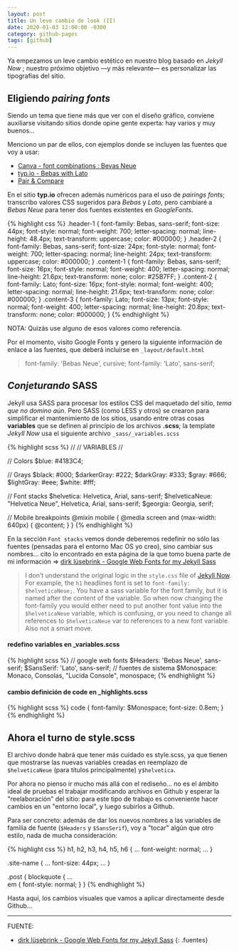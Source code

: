 ```yaml
---
layout: post
title: Un leve cambio de look (II)
date: 2020-01-03 12:00:00 -0300
category: github-pages
tags: [github]
---
```


Ya empezamos un leve cambio estético en nuestro blog basado en *Jekyll Now* ; nuestro próximo objetivo  —y más relevante— es personalizar las tipografías del sitio.

## Eligiendo *pairing fonts*

Siendo un tema que tiene más que ver con el diseño gráfico, conviene auxiliarse visitando sitios donde opine gente experta: hay varios y muy buenos...

Menciono un par de ellos, con ejemplos donde se incluyen las fuentes que voy a usar:

+ [Canva - font combinations : Bevas Neue](https://www.canva.com/font-combinations/bebas-neue/)
+ [typ.io - Bebas with Lato](http://typ.io/s/1zw5)
+ [Pair & Compare ](https://www.pairandcompare.net/)

En el sitio **typ.io** ofrecen además numéricos para el uso de *pairings fonts*; transcribo valores CSS sugeridos para *Bebas* y *Lato*, pero cambiaré a *Bebas Neue* para tener dos fuentes existentes en *GoogleFonts*.

{% highlight css %}
.header-1 {
    font-family: Bebas, sans-serif;
    font-size: 44px;
    font-style: normal;
    font-weight: 700;
    letter-spacing: normal;
    line-height: 48.4px;
    text-transform: uppercase;
    color: #000000;
    }
    .header-2 {
    font-family: Bebas, sans-serif;
    font-size: 24px;
    font-style: normal;
    font-weight: 700;
    letter-spacing: normal;
    line-height: 24px;
    text-transform: uppercase;
    color: #000000;
    }
    .content-1 {
    font-family: Bebas, sans-serif;
    font-size: 16px;
    font-style: normal;
    font-weight: 400;
    letter-spacing: normal;
    line-height: 21.6px;
    text-transform: none;
    color: #25B7FF;
    }
    .content-2 {
    font-family: Lato;
    font-size: 16px;
    font-style: normal;
    font-weight: 400;
    letter-spacing: normal;
    line-height: 21.6px;
    text-transform: none;
    color: #000000;
    }
    .content-3 {
    font-family: Lato;
    font-size: 13px;
    font-style: normal;
    font-weight: 400;
    letter-spacing: normal;
    line-height: 20.8px;
    text-transform: none;
    color: #000000;
    }
{% endhighlight %}

NOTA: Quizás use alguno de esos valores como referencia.

Por el momento, visito Google Fonts y genero la siguiente información de enlace a las fuentes, que deberá incluirse en `_layout/default.html`

<link href="https://fonts.googleapis.com/css?family=Bebas+Neue|Lato:400,400i&display=swap" rel="stylesheet">

> font-family: 'Bebas Neue', cursive;
> font-family: 'Lato', sans-serif;

## *Conjeturando* SASS

Jekyll usa SASS para procesar los estilos CSS del maquetado del sitio, *tema que no domino aún*. Pero SASS (como LESS y otros) se crearon para simplificar el mantenimiento de los sitios, usando entre otras cosas **variables** que se definen al principio de los archivos **.scss**; la template *Jekyll Now* usa el siguiente archivo `_sass/_variables.scss`

{% highlight scss %}
//
// VARIABLES
//

// Colors
$blue: #4183C4;

// Grays
$black: #000;
$darkerGray: #222;
$darkGray: #333;
$gray: #666;
$lightGray: #eee;
$white: #fff;

// Font stacks
$helvetica: Helvetica, Arial, sans-serif;
$helveticaNeue: "Helvetica Neue", Helvetica, Arial, sans-serif;
$georgia: Georgia, serif;

// Mobile breakpoints
@mixin mobile {
  @media screen and (max-width: 640px) {
    @content;
  }
}
{% endhighlight %}

En la sección `Font stacks`  vemos donde deberemos redefinir no sólo las fuentes (pensadas para el entorno Mac OS yo creo), sino cambiar sus nombres... cito lo encontrado en esta página de la que tomo buena parte de mi información =>  [dirk lüsebrink - Google Web Fonts for my Jekyll Sass](http://sebrink.de/Google-Webfonts-for-my-Jekyll/)

> I don’t understand the original logic in the `style.css` file of [Jekyll Now](http://github.com/barryclark/jekyll-now). For example, the `h1` headlines font is set to `font-family: $helveticaNeue;`. You have a sass variable for the font family, but it is named after the content of the variable. So when now changing the font-family you would either need to put another font value into the `$helveticaNeue` variable, which is confusing, or you need to change all references to `$helveticaNeue` var to references to a new font variable. Also not a smart move.

#### redefino variables en _variables.scss

{% highlight scss %}
// google web fonts
$Headers: 'Bebas Neue', sans-serif;
$SansSerif: 'Lato', sans-serif;
// fuentes de sistema
$Monospace: Monaco, Consolas, "Lucida Console", monospace;
{% endhighlight %}

#### cambio definición de code en _highlights.scss

{% highlight scss %}
code {
  font-family: $Monospace;
  font-size: 0.8em;
}
{% endhighlight %}



## Ahora el turno de style.scss

El archivo donde habrá que tener más cuidado es style.scss, ya que tienen que mostrarse las nuevas variables creadas en reemplazo de `$helveticaNeue`  (para títulos principalmente) y  ​`$helvetica`.

Por ahora no pienso ir mucho más allá con el rediseño... no es el ámbito ideal de pruebas el trabajar modificando archivos en Github y esperar la "reelaboración" del sitio: para este tipo de trabajo es conveniente hacer cambios en un "entorno local", y luego subirlos a Github.

Para ser concreto: además de dar los nuevos nombres a las variables de familia de fuente (`$Headers` y `$SansSerif`), voy a "tocar" algún que otro estilo, nada de mucha consideración:

{% highlight css %}
h1, h2, h3, h4, h5, h6 {
  ...
  font-weight: normal;
  ...
}

.site-name {
  ...
  font-size: 44px;
  ...
}

.post {
  blockquote {
    ...    
	  em {
	    font-style: normal;
	  }
  }
{% endhighlight %}

Hasta aquí, los cambios visuales que vamos a aplicar directamente desde Github...

***

FUENTE:

+ [dirk lüsebrink - Google Web Fonts for my Jekyll Sass](http://sebrink.de/Google-Webfonts-for-my-Jekyll/)
{: .fuentes}
